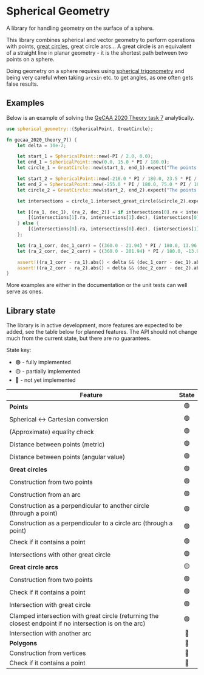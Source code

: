 # Spherical Geometry
A library for handling geometry on the surface of a sphere.

This library combines spherical and vector geometry to perform operations with points, [great circles](https://en.wikipedia.org/wiki/Great_circle), great circle arcs... A great circle is an equivalent of a straight line in planar geometry - it is the shortest path between two points on a sphere.

Doing geometry on a sphere requires using [spherical trigonometry](https://en.wikipedia.org/wiki/Spherical_trigonometry) and being very careful when taking `arcsin` etc. to get angles, as one often gets false results.

## Examples
Below is an example of solving the [GeCAA 2020 Theory task 7](https://gecaa.ee/wp-content/uploads/2020/10/GeCAA-Theoretical-solutions.pdf) analytically.
```rust
use spherical_geometry::{SphericalPoint, GreatCircle};

fn gecaa_2020_theory_7() {
    let delta = 10e-2;

    let start_1 = SphericalPoint::new(-PI / 2.0, 0.0);
    let end_1 = SphericalPoint::new(0.0, 15.0 * PI / 180.0);
    let circle_1 = GreatCircle::new(start_1, end_1).expect("The points are fairly far away");

    let start_2 = SphericalPoint::new(-210.0 * PI / 180.0, 23.5 * PI / 180.0); // Switch RA direction as the question measures azimuth from north to east
    let end_2 = SphericalPoint::new(-255.0 * PI / 180.0, 75.0 * PI / 180.0); // Switch RA direction as the question measures azimuth from north to east
    let circle_2 = GreatCircle::new(start_2, end_2).expect("The points are fairly far away");

    let intersections = circle_1.intersect_great_circle(&circle_2).expect("The paths are not parallel");

    let [(ra_1, dec_1), (ra_2, dec_2)] = if intersections[0].ra < intersections[1].ra {
        [(intersections[1].ra, intersections[1].dec), (intersections[0].ra, intersections[0].dec)]
    } else {
        [(intersections[0].ra, intersections[0].dec), (intersections[1].ra, intersections[1].dec)]
    };

    let (ra_1_corr, dec_1_corr) = ((360.0 - 21.94) * PI / 180.0, 13.96 * PI / 180.0); // Once again switch RA direction as the question measures azimuth from north to east
    let (ra_2_corr, dec_2_corr) = ((360.0 - 201.94) * PI / 180.0, -13.96 * PI / 180.0); // Once again switch RA direction as the question measures azimuth from north to east

    assert!((ra_1_corr - ra_1).abs() < delta && (dec_1_corr - dec_1).abs() < delta);
    assert!((ra_2_corr - ra_2).abs() < delta && (dec_2_corr - dec_2).abs() < delta);
}
```
More examples are either in the documentation or the unit tests can well serve as ones.

## Library state
The library is in active development, more features are expected to be added, see the table below for planned features. The API should not change much from the current state, but there are no guarantees.

State key:
- 🟢 - fully implemented
- 🟡 - partially implemented
- 🔴 - not yet implemented

| Feature                                                                                                  | State |
|----------------------------------------------------------------------------------------------------------|:-----:|
| **Points**                                                                                               |  🟢   |
| Spherical ↔ Cartesian conversion                                                                         |  🟢   |
| (Approximate) equality check                                                                             |  🟢   |
| Distance between points (metric)                                                                         |  🟢   |
| Distance between points (angular value)                                                                  |  🟢   |
| **Great circles**                                                                                        |  🟢   |
| Construction from two points                                                                             |  🟢   |
| Construction from an arc                                                                                 |  🟢   |
| Construction as a perpendicular to another circle (through a point)                                      |  🟢   |
| Construction as a perpendicular to a circle arc (through a point)                                        |  🟢   |
| Check if it contains a point                                                                             |  🟢   |
| Intersections with other great circle                                                                    |  🟢   |
| **Great circle arcs**                                                                                    |  🟡   |
| Construction from two points                                                                             |  🟢   |
| Check if it contains a point                                                                             |  🟢   |
| Intersection with great circle                                                                           |  🟢   |
| Clamped intersection with great circle (returning the closest endpoint if no intersection is on the arc) |  🟢   |
| Intersection with another arc                                                                            |  🔴   |
| **Polygons**                                                                                             |  🔴   |
| Construction from vertices                                                                               |  🔴   |
| Check if it contains a point                                                                             |  🔴   |